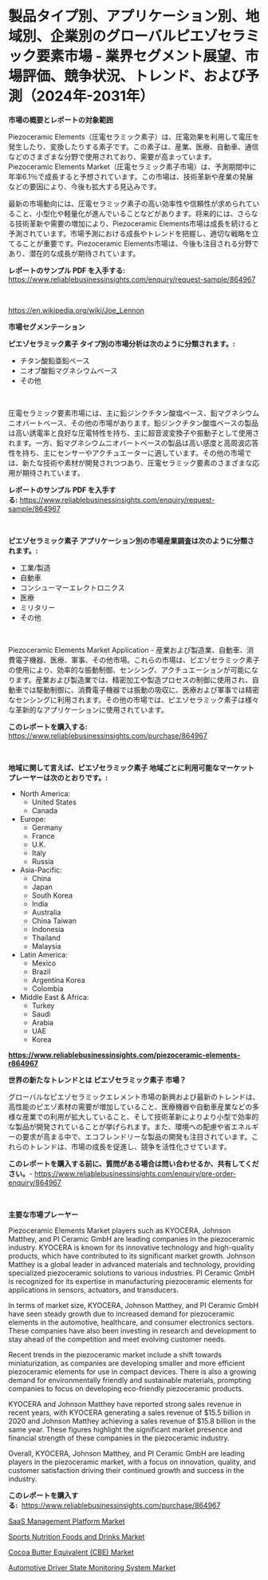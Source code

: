 <p><h1>製品タイプ別、アプリケーション別、地域別、企業別のグローバルピエゾセラミック要素市場 - 業界セグメント展望、市場評価、競争状況、トレンド、および予測（2024年-2031年）</h1></p><p><strong>市場の概要とレポートの対象範囲</strong></p>
<p><p>Piezoceramic Elements（圧電セラミック素子）は、圧電効果を利用して電圧を発生したり、変換したりする素子です。この素子は、産業、医療、自動車、通信などのさまざまな分野で使用されており、需要が高まっています。Piezoceramic Elements Market（圧電セラミック素子市場）は、予測期間中に年率6.1％で成長すると予想されています。この市場は、技術革新や産業の発展などの要因により、今後も拡大する見込みです。</p><p>最新の市場動向には、圧電セラミック素子の高い効率性や信頼性が求められていること、小型化や軽量化が進んでいることなどがあります。将来的には、さらなる技術革新や需要の増加により、Piezoceramic Elements市場は成長を続けると予測されています。市場予測における成長やトレンドを把握し、適切な戦略を立てることが重要です。Piezoceramic Elements市場は、今後も注目される分野であり、潜在的な成長が期待されています。</p></p>
<p><strong>レポートのサンプル PDF を入手する:</strong> <a href="https://www.reliablebusinessinsights.com/enquiry/request-sample/864967">https://www.reliablebusinessinsights.com/enquiry/request-sample/864967</a></p>
<p>&nbsp;</p>
<p><a href="https://en.wikipedia.org/wiki/Joe_Lennon">https://en.wikipedia.org/wiki/Joe_Lennon</a></p>
<p><strong>市場セグメンテーション</strong></p>
<p><strong>ピエゾセラミック素子 タイプ別の市場分析は次のように分類されます。:</strong></p>
<p><ul><li>チタン酸鉛亜鉛ベース</li><li>ニオブ酸鉛マグネシウムベース</li><li>その他</li></ul></p>
<p>&nbsp;</p>
<p><p>圧電セラミック要素市場には、主に鉛ジンクチタン酸塩ベース、鉛マグネシウムニオバートベース、その他の市場があります。鉛ジンクチタン酸塩ベースの製品は高い誘電率と良好な圧電特性を持ち、主に超音波変換子や振動子として使用されます。一方、鉛マグネシウムニオバートベースの製品は高い感度と高周波応答性を持ち、主にセンサーやアクチュエーターに適しています。その他の市場では、新たな技術や素材が開発されつつあり、圧電セラミック要素のさまざまな応用が期待されています。</p></p>
<p><strong>レポートのサンプル PDF を入手する:</strong>&nbsp;<a href="https://www.reliablebusinessinsights.com/enquiry/request-sample/864967">https://www.reliablebusinessinsights.com/enquiry/request-sample/864967</a></p>
<p>&nbsp;</p>
<p><strong> ピエゾセラミック素子 アプリケーション別の市場産業調査は次のように分類されます。:</strong></p>
<p><ul><li>工業/製造</li><li>自動車</li><li>コンシューマーエレクトロニクス</li><li>医療</li><li>ミリタリー</li><li>その他</li></ul></p>
<p>&nbsp;</p>
<p><p>Piezoceramic Elements Market Application - 産業および製造業、自動車、消費電子機器、医療、軍事、その他市場。これらの市場は、ピエゾセラミック素子の使用により、効率的な振動制御、センシング、アクチュエーションが可能になります。産業および製造業では、精密加工や製造プロセスの制御に使用され、自動車では駆動制御に、消費電子機器では振動の吸収に、医療および軍事では精密なセンシングに利用されます。その他の市場では、ピエゾセラミック素子は様々な革新的なアプリケーションに使用されています。</p></p>
<p><strong>このレポートを購入する:</strong>&nbsp; <a href="https://www.reliablebusinessinsights.com/purchase/864967">https://www.reliablebusinessinsights.com/purchase/864967</a></p>
<p>&nbsp;</p>
<p><strong>地域に関して言えば、ピエゾセラミック素子 地域ごとに利用可能なマーケットプレーヤーは次のとおりです。:</strong></p>
<p><ul>
    <li>
        North America:
        <ul>
            <li>United States</li>
            <li>Canada</li>
        </ul>
    </li>
    <li>
        Europe:
        <ul>
            <li>Germany</li>
            <li>France</li>
            <li>U.K.</li>
            <li>Italy</li>
            <li>Russia</li>
        </ul>
    </li>
    <li>
        Asia-Pacific:
        <ul>
            <li>China</li>
            <li>Japan</li>
            <li>South Korea</li>
            <li>India</li>
            <li>Australia</li>
            <li>China Taiwan</li>
            <li>Indonesia</li>
            <li>Thailand</li>
            <li>Malaysia</li>
        </ul>
    </li>
    <li>
        Latin America:
        <ul>
            <li>Mexico</li>
            <li>Brazil</li>
            <li>Argentina Korea</li>
            <li>Colombia</li>
        </ul>
    </li>
    <li>
        Middle East & Africa:
        <ul>
            <li>Turkey</li>
            <li>Saudi</li>
            <li>Arabia</li>
            <li>UAE</li>
            <li>Korea</li>
        </ul>
    </li>
    </ul></p>
<p><strong><a href="https://www.reliablebusinessinsights.com/piezoceramic-elements-r864967">https://www.reliablebusinessinsights.com/piezoceramic-elements-r864967</a></strong>&nbsp;</p>
<p><strong>世界の新たなトレンドとは ピエゾセラミック素子 市場？</strong></p>
<p><p>グローバルなピエゾセラミックエレメント市場の新興および最新のトレンドは、高性能のピエゾ素材の需要が増加していること、医療機器や自動車産業などの多様な産業での利用が拡大していること、そして技術革新によりより小型で効率的な製品が開発されていることが挙げられます。また、環境への配慮や省エネルギーの要求が高まる中で、エコフレンドリーな製品の開発も注目されています。これらのトレンドは、市場の成長を促進し、競争を活性化させています。</p></p>
<p><strong>このレポートを購入する前に、質問がある場合は問い合わせるか、共有してください。</strong>- <a href="https://www.reliablebusinessinsights.com/enquiry/pre-order-enquiry/864967">https://www.reliablebusinessinsights.com/enquiry/pre-order-enquiry/864967</a></p>
<p>&nbsp;</p>
<p><strong>主要な市場プレーヤー</strong></p>
<p><p>Piezoceramic Elements Market players such as KYOCERA, Johnson Matthey, and PI Ceramic GmbH are leading companies in the piezoceramic industry. KYOCERA is known for its innovative technology and high-quality products, which have contributed to its significant market growth. Johnson Matthey is a global leader in advanced materials and technology, providing specialized piezoceramic solutions to various industries. PI Ceramic GmbH is recognized for its expertise in manufacturing piezoceramic elements for applications in sensors, actuators, and transducers.</p><p>In terms of market size, KYOCERA, Johnson Matthey, and PI Ceramic GmbH have seen steady growth due to increased demand for piezoceramic elements in the automotive, healthcare, and consumer electronics sectors. These companies have also been investing in research and development to stay ahead of the competition and meet evolving customer needs.</p><p>Recent trends in the piezoceramic market include a shift towards miniaturization, as companies are developing smaller and more efficient piezoceramic elements for use in compact devices. There is also a growing demand for environmentally friendly and sustainable materials, prompting companies to focus on developing eco-friendly piezoceramic products.</p><p>KYOCERA and Johnson Matthey have reported strong sales revenue in recent years, with KYOCERA generating a sales revenue of $15.5 billion in 2020 and Johnson Matthey achieving a sales revenue of $15.8 billion in the same year. These figures highlight the significant market presence and financial strength of these companies in the piezoceramic industry.</p><p>Overall, KYOCERA, Johnson Matthey, and PI Ceramic GmbH are leading players in the piezoceramic market, with a focus on innovation, quality, and customer satisfaction driving their continued growth and success in the industry.</p></p>
<p><strong>このレポートを購入する:</strong>&nbsp;&nbsp;<a href="https://www.reliablebusinessinsights.com/purchase/864967">https://www.reliablebusinessinsights.com/purchase/864967</a></p>
<p><p><a href="https://issuu.com/reportprime-2/docs/saas-management-platform-market-size-2030.pptx">SaaS Management Platform Market</a></p><p><a href="https://github.com/globismark/Market-Research-Report-List-4/blob/main/sports-nutrition-foods-and-drinks-market.md">Sports Nutrition Foods and Drinks Market</a></p><p><a href="https://github.com/prosalinda88/Market-Research-Report-List-5/blob/main/cocoa-butter-equivalent-cbe-market.md">Cocoa Butter Equivalent (CBE) Market</a></p><p><a href="https://issuu.com/reportprime-2/docs/automotive-driver-state-monitoring-system-market-s">Automotive Driver State Monitoring System Market</a></p></p>